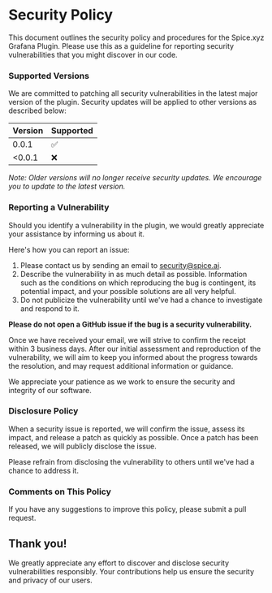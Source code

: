 # Security Policy

This document outlines the security policy and procedures for the Spice.xyz Grafana Plugin. Please use this as a guideline for reporting security vulnerabilities that you might discover in our code.

### Supported Versions

We are committed to patching all security vulnerabilities in the latest major version of the plugin. Security updates will be applied to other versions as described below:

| Version | Supported          |
| ------- | ------------------ |
| 0.0.1   | :white_check_mark: |
| <0.0.1  | :x:                |

*Note: Older versions will no longer receive security updates. We encourage you to update to the latest version.*

### Reporting a Vulnerability

Should you identify a vulnerability in the plugin, we would greatly appreciate your assistance by informing us about it.

Here's how you can report an issue:

1. Please contact us by sending an email to [security@spice.ai](mailto:security@spice.ai). 
2. Describe the vulnerability in as much detail as possible. Information such as the conditions on which reproducing the bug is contingent, its potential impact, and your possible solutions are all very helpful. 
3. Do not publicize the vulnerability until we've had a chance to investigate and respond to it.

**Please do not open a GitHub issue if the bug is a security vulnerability.**

Once we have received your email, we will strive to confirm the receipt within 3 business days. After our initial assessment and reproduction of the vulnerability, we will aim to keep you informed about the progress towards the resolution, and may request additional information or guidance.

We appreciate your patience as we work to ensure the security and integrity of our software.

### Disclosure Policy

When a security issue is reported, we will confirm the issue, assess its impact, and release a patch as quickly as possible. Once a patch has been released, we will publicly disclose the issue.

Please refrain from disclosing the vulnerability to others until we've had a chance to address it.

### Comments on This Policy

If you have any suggestions to improve this policy, please submit a pull request.

## Thank you!

We greatly appreciate any effort to discover and disclose security vulnerabilities responsibly. Your contributions help us ensure the security and privacy of our users.
